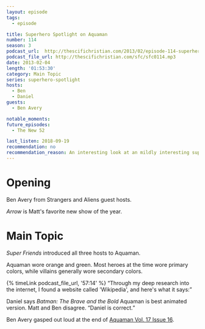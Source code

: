 ```yaml
---
layout: episode
tags:
  - episode

title: Superhero Spotlight on Aquaman
number: 114
season: 3
podcast_url:  http://thescifichristian.com/2013/02/episode-114-superhero-spotlight-on-aquaman/
podcast_file_url: http://thescifichristian.com/sfc/sfc0114.mp3
date: 2013-02-04
length: '01:53:30'
category: Main Topic
series: superhero-spotlight
hosts:
  - Ben
  - Daniel
guests:
  - Ben Avery

notable_moments:
future_episodes:
  - The New 52

last_listen: 2018-09-19
recommendation: no
recommendation_reason: An interesting look at an mildly interesting superhero, but very long.
---
```

# Opening
Ben Avery from Strangers and Aliens guest hosts. 

<i class="work-title">Arrow</i> is Matt's favorite new show of the year.



# Main Topic
<i class="work-title">Super Friends</i> introduced all three hosts to Aquaman.

Aquaman wore orange and green. Most heroes at the time wore primary colors, while villains generally wore secondary colors.

<div class="quote">
  {% timeLink podcast_file_url, '57:14' %}
  <q class="matt">Through my deep research into the internet, I found a website called 'Wikipedia', and here's what it says:</q>
</div>

Daniel says <i class="work-title">Batman: The Brave and the Bold</i> Aquaman is best animated version. Matt and Ben disagree. <q class="archivist inline">Daniel is correct.</q>

Ben Avery gasped out loud at the end of <a href=" http://dc.wikia.com/wiki/Aquaman_Vol_7_16">Aquaman Vol. 17 Issue 16</a>.
